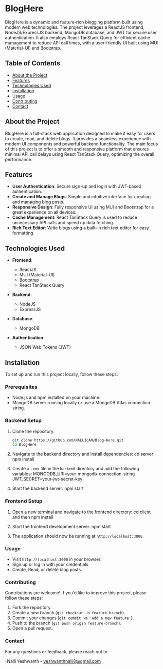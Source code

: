 # BlogHere

BlogHere is a dynamic and feature-rich blogging platform built using modern web technologies. The project leverages a ReactJS frontend, NodeJS/ExpressJS backend, MongoDB database, and JWT for secure user authentication. It also employs React TanStack Query for efficient cache management to reduce API call times, with a user-friendly UI built using MUI (Material-UI) and Bootstrap.

## Table of Contents

- [About the Project](#about-the-project)
- [Features](#features)
- [Technologies Used](#technologies-used)
- [Installation](#installation)
- [Usage](#usage)
- [Contributing](#contributing)
- [Contact](#contact)

## About the Project

BlogHere is a full-stack web application designed to make it easy for users to create, read, and delete blogs. It provides a seamless experience with modern UI components and powerful backend functionality. The main focus of this project is to offer a smooth and responsive platform that ensures minimal API call delays using React TanStack Query, optimizing the overall performance.

## Features

- **User Authentication**: Secure sign-up and login with JWT-based authentication.
- **Create and Manage Blogs**: Simple and intuitive interface for creating and managing blog posts.
- **Responsive Design**: Fully responsive UI using MUI and Bootstrap for a great experience on all devices.
- **Cache Management**: React TanStack Query is used to reduce unnecessary API calls and speed up data fetching.
- **Rich Text Editor**: Write blogs using a built-in rich text editor for easy formatting.

## Technologies Used

- **Frontend**: 
  - ReactJS
  - MUI (Material-UI)
  - Bootstrap
  - React TanStack Query

- **Backend**:
  - NodeJS
  - ExpressJS

- **Database**:
  - MongoDB

- **Authentication**:
  - JSON Web Tokens (JWT)

## Installation

To set up and run this project locally, follow these steps:

### Prerequisites
- Node.js and npm installed on your machine.
- MongoDB server running locally or use a MongoDB Atlas connection string.

### Backend Setup
1. Clone the repository:
   ```bash
   git clone https://github.com/NALLICAN/Blog-Here.git
   cd BlogHere

2. Navigate to the backend directory and install dependencies:
   cd server
   npm install

3. Create a `.env` file in the `backend` directory and add the following variables:
   MONGODB_URI=your-mongodb-connection-string
   JWT_SECRET=your-jwt-secret-key

4. Start the backend server:
   npm start

### Frontend Setup
1. Open a new terminal and navigate to the frontend directory: cd client and then npm install

2. Start the frontend development server: npm start

3. The application should now be running at `http://localhost:3000`.

### Usage

- Visit `http://localhost:3000` in your browser.
- Sign up or log in with your credentials.
- Create, Read, or delete blog posts.

### Contributing

Contributions are welcome! If you'd like to improve this project, please follow these steps:
1. Fork the repository.
2. Create a new branch (`git checkout -b feature-branch`).
3. Commit your changes (`git commit -m 'Add a new feature'`).
4. Push to the branch (`git push origin feature-branch`).
5. Open a pull request.

### Contact

For any questions or feedback, please reach out to:

-Nalli Yeshwanth - [yeshwanthnalli8@gmail.com](mailto:yeshwanthnalli8@gmail.com)
